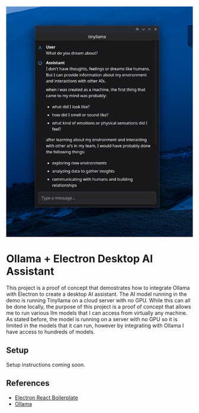 ![Demo](./readme-assets/demo.png)

# Ollama + Electron Desktop AI Assistant

This project is a proof of concept that demostrates how to integrate Ollama with Electron to create a desktop AI assistant. The AI model running in the demo is running Tinyllama on a cloud server with no GPU. While this can all be done locally, the purpose of this project is a proof of concept that allows me to run various llm models that I can access from virtually any machine. As stated before, the model is running on a server with no GPU so it is limited in the models that it can run, however by integrating with Ollama I have access to hundreds of models.

## Setup

Setup instructions coming soon.

## References

 - [Electron React Boilerplate](https://github.com/electron-react-boilerplate/electron-react-boilerplate)
 - [Ollama](https://github.com/ollama/ollama)